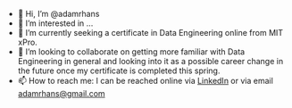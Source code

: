 - 👋 Hi, I’m @adamrhans 
- 👀 I’m interested in ... 
- 🌱 I’m currently seeking a certificate in Data Engineering online from MIT xPro.
- 💞️ I’m looking to collaborate on getting more familiar with Data Engineering in general and looking into it as a possible career change in the future once my certificate is completed this spring. 
- 📫 How to reach me: I can be reached online via <a href = "www.linkedin.com/in/adamhans">LinkedIn</a> or via email <a href = "mailto:adamrhans@gmail.com">adamrhans@gmail.com</a>

<!---
adamrhans/adamrhans is a ✨ special ✨ repository because its `README.md` (this file) appears on your GitHub profile.
You can click the Preview link to take a look at your changes.
--->
